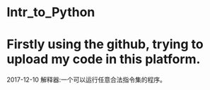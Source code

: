 # Intr_to_Python
Firstly using the github, trying to upload my code in this platform.
=====================================================================
2017-12-10
解释器:一个可以运行任意合法指令集的程序。
